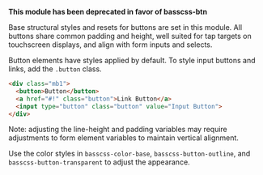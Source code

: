 **This module has been deprecated in favor of basscss-btn**

Base structural styles and resets for buttons are set in this module.
All buttons share common padding and height, well suited for tap targets on touchscreen displays, and align with form inputs and selects.

Button elements have styles applied by default. To style input buttons and links, add the `.button` class.

```html
<div class="mb1">
  <button>Button</button>
  <a href="#!" class="button">Link Button</a>
  <input type="button" class="button" value="Input Button">
</div>
```

Note: adjusting the line-height and padding variables may require adjustments to form element variables to maintain vertical alignment.

Use the color styles in `basscss-color-base`, `basscss-button-outline`, and `basscss-button-transparent` to adjust the appearance.
